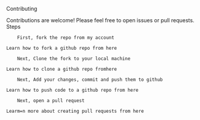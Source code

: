 Contributing

Contributions are welcome! Please feel free to open issues or pull requests.
Steps

        First, fork the repo from my account

    Learn how to fork a github repo from here

        Next, Clone the fork to your local machine

    Learn how to clone a github repo fromhere

        Next, Add your changes, commit and push them to github

    Learn how to push code to a github repo from here

        Next, open a pull request

    Learm=n more about creating pull requests from here

